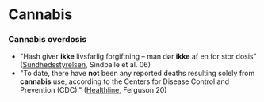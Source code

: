 # Cannabis

### Cannabis overdosis

* "Hash giver **ikke** livsfarlig forgiftning – man dør **ikke** af en for stor dosis" ([Sundhedsstyrelsen](https://www.sst.dk/\~/media/9CAD831574FC4C85A40F6ABE5F852802.ashx), Sindballe et al. 06)
* "To date, there have **not** been any reported deaths resulting solely from **cannabis** use, according to the Centers for Disease Control and Prevention (CDC)." ([Healthline](https://www.healthline.com/health/can-you-overdose-on-marijuana), Ferguson 20)

